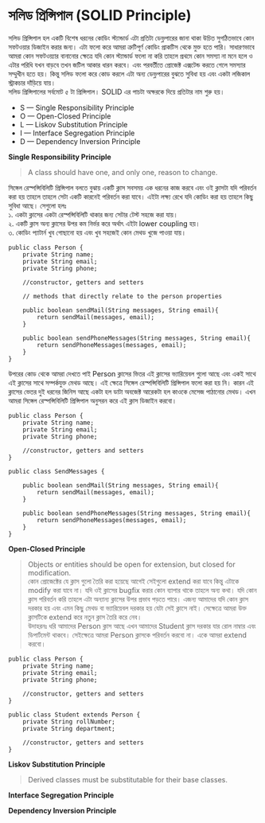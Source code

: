 # সলিড প্রিন্সিপাল (SOLID Principle)                  
সলিড প্রিন্সিপাল হল একটি বিশেষ ধরনের কোডিং স্ট্যান্ডার্ড এটা প্রতিটা ডেভ্লপারের জানা থাকা উচিত সুগঠিতভাবে কোন সফটওয়ার ডিজাইন করার জন্য। এটা ফলো করে আমরা ত্রুটিপূর্ণ কোডিং প্রাকটিস থেকে মুক্ত হতে পারি। সাধারণভাবে আমরা কোন সফটওয়্যার বানানোর ক্ষেত্রে যদি কোন স্ট্যান্ডার্ড ফলো না করি তাহলে প্রথমে কোন সমস্যা না মনে হলে ও এটার পরিধি যখন বাড়বে তখন জটিল আকার ধারন করবে। এবং পরবর্তীতে প্রোজেক্ট এক্সটেন্ড করতে গেলে সমস্যার সম্মুখীন হতে হয়। কিন্তু সলিড ফলো করে কোড করলে এটা অন্য ডেভ্লপারের বুঝতে সুবিধা হয় এবং একটা লজিকাল স্ট্রাকচার দাঁড়িয়ে যায়।                          
সলিড প্রিন্সিপালের সর্বমোট ৫ টা প্রিন্সিপাল। SOLID এর পাচটা অক্ষরকে দিয়ে প্রতিটার নাম শুরু হয়। 
* S — Single Responsibility Principle            
* O — Open-Closed Principle                
* L — Liskov Substitution Principle                  
* I — Interface Segregation Principle               
* D — Dependency Inversion Principle              

**Single Responsibility Principle**        
> A class should have one, and only one, reason to change.    

সিঙ্গেল রেস্পন্সিবিলিটি প্রিন্সিপাল বলতে বুঝায় একটি ক্লাস সবসময় এক ধরনের কাজ করবে এবং ওই ক্লাসটা যদি পরিবর্তন করা হয় তাহলে তাহলে সেটা একটি কারনেই পরিবর্তন করা যাবে। এইটা লক্ষ্য রেখে যদি কোডিং করা হয় তাহলে কিছু সুবিধা আছে। সেগুলো হলঃ                                           
১. একটা ক্লাসের একটা রেস্পন্সিবিলিটি থাকার জন্য সেটার টেস্ট সহজে করা যায়।                  
২. একটি ক্লাস অন্য ক্লাসের উপর কম নির্ভর করে অর্থাৎ এইটা lower coupling হয়।                         
৩. কোডিং প্যাটার্ন খুব গোছানো হয় এবং খুব সহজেই কোন মেথড খুজে পাওয়া যায়।                                  

```
public class Person {
    private String name;
    private String email;
	private String phone;
 
    //constructor, getters and setters
 
    // methods that directly relate to the person properties
	
    public boolean sendMail(String messages, String email){
        return sendMail(messages, email);
    }
 
    public boolean sendPhoneMessages(String messages, String email){
        return sendPhoneMessages(messages, email);
    }
}
```

উপরের কোড থেকে আমরা দেখতে পাই Person ক্লাসের ভিতর এই ক্লাসের ভ্যারিয়েবল গুলো আছে এবং একই সাথে এই ক্লাসের সাথে সম্পর্কযুক্ত মেথড আছে। এই ক্ষেত্রে সিঙ্গেল রেস্পন্সিবিলিটি প্রিন্সিপাল ফলো করা হয় নি। কারন এই ক্লাসের ভেতর দুই ধরনের জিনিস আছে একটা হল ডাটা অবজেক্ট আরেকটা হল কাওকে মেসেজ পাঠানোর মেথড। এখন আমরা সিঙ্গেল রেস্পন্সিবিলিটি প্রিন্সিপাল অনুসরন করে এই ক্লাস ডিজাইন করবো।            

```
public class Person {
    private String name;
    private String email;
	private String phone;
 
    //constructor, getters and setters
}
```

```
public class SendMessages {
	
    public boolean sendMail(String messages, String email){
        return sendMail(messages, email);
    }
 
    public boolean sendPhoneMessages(String messages, String email){
        return sendPhoneMessages(messages, email);
    }
}
```

**Open-Closed Principle**          
> Objects or entities should be open for extension, but closed for modification.           
কোন প্রোজেক্টের যে ক্লাস গুলো তৈরি করা হয়েছে আগেই সেইগুলো extend করা যাবে কিন্তু এটাকে modify করা যাবে না। যদি ওই ক্লাসের bugfix করার কোন ব্যাপার থাকে তাহলে অন্য কথা। যদি কোন ক্লাস পরিবর্তন করি তাহলে এটা অন্যান্য ক্লাসের উপর প্রভাব পড়তে পারে। এজন্য আমাদের যদি কোন ক্লাস দরকার হয় এবং এমন কিছু মেথড বা ভ্যারিয়েবল দরকার হয় যেটা সেই ক্লাসে নাই। সেক্ষেত্রে আমরা উক্ত ক্লাসটিকে extend করে নতুন ক্লাস তৈরি করে নেব।                                            
উদাহরনঃ ধরি আমাদের Person ক্লাস আছে এখন আমাদের Student ক্লাস দরকার যার রোল নাম্বার এবং ডিপার্টমেন্ট থাকবে। সেইক্ষেত্রে আমরা Person ক্লাসকে পরিবর্তন করবো না। একে আমরা extend করবো।                  

```
public class Person {
    private String name;
    private String email;
	private String phone;
 
    //constructor, getters and setters
}
```

```
public class Student extends Person {
    private String rollNumber;
    private String department;
 
    //constructor, getters and setters
}
```

**Liskov Substitution Principle**           
> Derived classes must be substitutable for their base classes.              


**Interface Segregation Principle**           

**Dependency Inversion Principle**            
